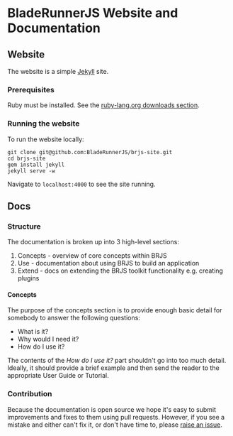 # BladeRunnerJS Website and Documentation

## Website

The website is a simple [Jekyll](http://jekyllrb.com/) site.

### Prerequisites

Ruby must be installed. See the [ruby-lang.org downloads section](https://www.ruby-lang.org/en/downloads/).

### Running the website

To run the website locally:

    git clone git@github.com:BladeRunnerJS/brjs-site.git
    cd brjs-site
    gem install jekyll
    jekyll serve -w
    
Navigate to `localhost:4000` to see the site running.

## Docs

### Structure

The documentation is broken up into 3 high-level sections:

1. Concepts - overview of core concepts within BRJS
2. Use - documentation about using BRJS to build an application
3. Extend - docs on extending the BRJS toolkit functionality e.g. creating plugins

#### Concepts

The purpose of the concepts section is to provide enough basic detail for somebody to answer the following questions:

* What is it?
* Why would I need it?
* How do I use it?

The contents of the *How do I use it?* part shouldn't go into too much detail. Ideally, it should provide a brief example and then send the reader to the appropriate User Guide or Tutorial.

### Contribution

Because the documentation is open source we hope it's easy to submit improvements and fixes to them using pull requests. However, if you see a mistake and either can't fix it, or don't have time to, please [raise an issue](https://github.com/bladerunnerjs/brjs/issues).
